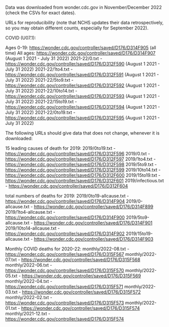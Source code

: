 Data was downloaded from wonder.cdc.gov in November/December 2022 (check the CSVs for exact dates).

URLs for reproducibility (note that NCHS updates their data retrospectively, so you may obtain different counts, especially for September 2022).

COVID (U07.1):

Ages 0-19: https://wonder.cdc.gov/controller/saved/D176/D314F905 (all time)
All ages: https://wonder.cdc.gov/controller/saved/D176/D314F907 (August 1 2021 - July 31 2022)
2021-22/0.txt - https://wonder.cdc.gov/controller/saved/D176/D312F590 (August 1 2021 - July 31 2022)
2021-22/1to4.txt - https://wonder.cdc.gov/controller/saved/D176/D312F591 (August 1 2021 - July 31 2022)
2021-22/5to9.txt - https://wonder.cdc.gov/controller/saved/D176/D312F592 (August 1 2021 - July 31 2022)
2021-22/10to14.txt - https://wonder.cdc.gov/controller/saved/D176/D312F593 (August 1 2021 - July 31 2022)
2021-22/15to19.txt - https://wonder.cdc.gov/controller/saved/D176/D312F594 (August 1 2021 - July 31 2022)
2021-22/0to19.txt -  https://wonder.cdc.gov/controller/saved/D176/D312F595 (August 1 2021 - July 31 2022)

The following URLs should give data that does not change, whenever it is downloaded:

15 leading causes of death for 2019:
2019/0to19.txt  - https://wonder.cdc.gov/controller/saved/D176/D312F596
2019/0.txt - https://wonder.cdc.gov/controller/saved/D176/D312F597
2019/1to4.txt - https://wonder.cdc.gov/controller/saved/D176/D312F598
2019/5to9.txt - https://wonder.cdc.gov/controller/saved/D176/D312F599
2019/10to14.txt - https://wonder.cdc.gov/controller/saved/D176/D312F600
2019/15to19.txt - https://wonder.cdc.gov/controller/saved/D176/D312F601
2019/infectious.txt - https://wonder.cdc.gov/controller/saved/D176/D312F604

total numbers of deaths for 2019:
2019/0to19-allcause.txt  - https://wonder.cdc.gov/controller/saved/D176/D314F904
2019/0-allcause.txt - https://wonder.cdc.gov/controller/saved/D176/D314F899
2019/1to4-allcause.txt - https://wonder.cdc.gov/controller/saved/D176/D314F900
2019/5to9-allcause.txt - https://wonder.cdc.gov/controller/saved/D176/D314F901
2019/10to14-allcause.txt - https://wonder.cdc.gov/controller/saved/D176/D314F902
2019/15to19-allcause.txt - https://wonder.cdc.gov/controller/saved/D176/D314F903

Monthly COVID deaths for 2020-22:
monthly/2022-08.txt - https://wonder.cdc.gov/controller/saved/D176/D315F567
monthly/2022-07.txt - https://wonder.cdc.gov/controller/saved/D176/D315F568
monthly/2022-06.txt - https://wonder.cdc.gov/controller/saved/D176/D315F570
monthly/2022-05.txt - https://wonder.cdc.gov/controller/saved/D176/D315F569
monthly/2022-04.txt - https://wonder.cdc.gov/controller/saved/D176/D315F571
monthly/2022-03.txt - https://wonder.cdc.gov/controller/saved/D176/D315F572
monthly/2022-02.txt - https://wonder.cdc.gov/controller/saved/D176/D315F573
monthly/2022-01.txt - https://wonder.cdc.gov/controller/saved/D176/D315F574
monthly/2021-12.txt - https://wonder.cdc.gov/controller/saved/D176/D315F574
